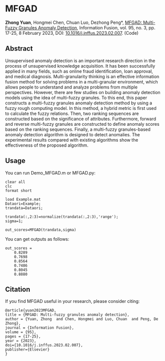 # MFGAD
**Zhong Yuan**, Hongmei Chen, Chuan Luo, Dezhong Peng*, [MFGAD: Multi-Fuzzy Granules Anomaly Detection](MFGAD_code/MFGAD.pdf), Information Fusion, vol. 95, no. 3, pp. 17-25, 8 February 2023, DOI: [10.1016/j.inffus.2023.02.007](https://doi.org/10.1016/j.inffus.2023.02.007). (Code)

## Abstract
Unsupervised anomaly detection is an important research direction in the process of unsupervised knowledge acquisition. It has been successfully applied in many fields, such as online fraud identification, loan approval, and medical diagnosis. Multi-granularity thinking is an effective information fusion method for solving problems in a multi-granular environment, which allows people to understand and analyze problems from multiple perspectives. However, there are few studies on building anomaly detection models using the idea of multi-fuzzy granules. To this end, this paper constructs a multi-fuzzy granules anomaly detection method by using a fuzzy rough computing model. In this method, a hybrid metric is first used to calculate the fuzzy relations. Then, two ranking sequences are constructed based on the significance of attributes. Furthermore, forward and reverse multi-fuzzy granules are constructed to define anomaly scores based on the ranking sequences. Finally, a multi-fuzzy granules-based anomaly detection algorithm is designed to detect anomalies. The experimental results compared with existing algorithms show the effectiveness of the proposed algorithm.

## Usage
You can run Demo_MFGAD.m or MFGAD.py:
```
clear all
clc
format short

load Example.mat
Dataori=Example;
trandata=Dataori;

trandata(:,2:3)=normalize(trandata(:,2:3),'range');
sigma=1;

out_scores=MFGAD(trandata,sigma)

```
You can get outputs as follows:
```
out_scores =
    0.8289
    0.7698
    0.8564
    0.7486
    0.8045
    0.8880
```

## Citation
If you find MFGAD useful in your research, please consider citing:
```
@article{yuan2023MFGAD,
title = {MFGAD: Multi-fuzzy granules anomaly detection},
author = {Yuan, Zhong  and Chen, Hongmei and Luo, Chuan  and Peng, De Zhong},
journal = {Information Fusion},
volume = {95},
pages = {17-25},
year = {2023},
doi={10.1016/j.inffus.2023.02.007},
publisher={Elsevier}
}
```
